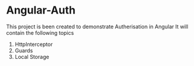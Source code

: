 # Angular-Auth

This project is been created to demonstrate Autherisation in Angular
It will contain the following topics
1. HttpInterceptor
2. Guards
3. Local Storage
